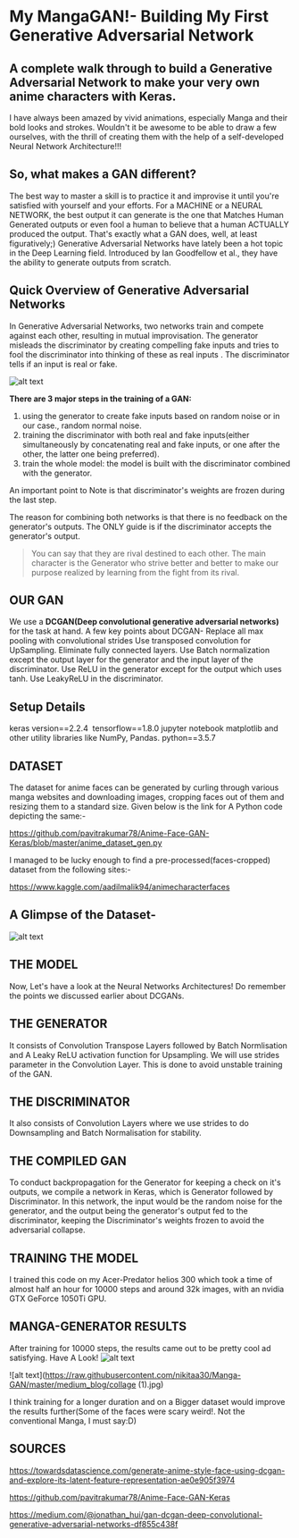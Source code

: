 My MangaGAN!- Building My First Generative Adversarial Network
===
A complete walk through to build a Generative Adversarial Network to make your very own anime characters with Keras.
---
I have always been amazed by vivid animations, especially Manga and their bold looks and strokes. Wouldn't it be awesome to be able to draw a few ourselves, with the thrill of creating them with the help of a self-developed Neural Network Architecture!!!


So, what makes a GAN different?
---

The best way to master a skill is to practice it and improvise it until you're satisfied with yourself and your efforts. For a MACHINE or a NEURAL NETWORK, the best output it can generate is the one that Matches Human Generated outputs or even fool a human to believe that a human ACTUALLY produced the output. That's exactly what a GAN does, well, at least figuratively;)
Generative Adversarial Networks have lately been a hot topic in the Deep Learning field. Introduced by Ian Goodfellow et al., they have the ability to generate outputs from scratch.

Quick Overview of Generative Adversarial Networks
---
In Generative Adversarial Networks, two networks train and compete against each other, resulting in mutual improvisation. The generator misleads the discriminator by creating compelling fake inputs and tries to fool the discriminator into thinking of these as real inputs . The discriminator tells if an input is real or fake.

![alt text](https://raw.githubusercontent.com/nikitaa30/Manga-GAN/master/medium_blog/gan.jpg)

**There are 3 major steps in the training of a GAN:**
1. using the generator to create fake inputs based on random noise or in our case., random normal noise.
2. training the discriminator with both real and fake inputs(either simultaneously by concatenating real and fake inputs, or one after the other, the latter one being preferred).
3. train the whole model: the model is built with the discriminator combined with the generator.

An important point to Note is that discriminator's weights are frozen during the last step.

The reason for combining both networks is that there is no feedback on the generator's outputs. The ONLY guide is if the discriminator accepts the generator's output.
> You can say that they are rival destined to each other. The main character is the Generator who strive better and better to make our   purpose realized by learning from the fight from its rival.

OUR GAN
---

We use a **DCGAN(Deep convolutional generative adversarial networks)** for the task at hand.
A few key points about DCGAN-
Replace all max pooling with convolutional strides
Use transposed convolution for UpSampling.
Eliminate fully connected layers.
Use Batch normalization except the output layer for the generator and the input layer of the discriminator.
Use ReLU in the generator except for the output which uses tanh.
Use LeakyReLU in the discriminator.

Setup Details
---
keras version==2.2.4 
tensorflow==1.8.0
jupyter notebook
matplotlib and other utility libraries like NumPy, Pandas.
python==3.5.7

DATASET
---
The dataset for anime faces can be generated by curling through various manga websites and downloading images, cropping faces out of them and resizing them to a standard size. Given below is the link for A Python code depicting the same:-

https://github.com/pavitrakumar78/Anime-Face-GAN-Keras/blob/master/anime_dataset_gen.py

I managed to be lucky enough to find a pre-processed(faces-cropped) dataset from the following sites:-

https://www.kaggle.com/aadilmalik94/animecharacterfaces


A Glimpse of the Dataset-
---
![alt text](https://raw.githubusercontent.com/nikitaa30/Manga-GAN/master/medium_blog/dataset.PNG)

THE MODEL
---

Now, Let's have a look at the Neural Networks Architectures! Do remember the points we discussed earlier about DCGANs.

THE GENERATOR
---
It consists of Convolution Transpose Layers followed by Batch Normlisation and A Leaky ReLU activation function for Upsampling. We will use strides parameter in the Convolution Layer. This is done to avoid unstable training of the GAN.

THE DISCRIMINATOR
---
It also consists of Convolution Layers where we use strides to do Downsampling and Batch Normalisation for stability.

THE COMPILED GAN
---
To conduct backpropagation for the Generator for keeping a check on it's outputs, we compile a network in Keras, which is Generator followed by Discriminator. In this network, the input would be the random noise for the generator, and the output being the generator's output fed to the discriminator, keeping the Discriminator's weights frozen to avoid the adversarial collapse. 

TRAINING THE MODEL
---
I trained this code on my Acer-Predator helios 300 which took a time of almost half an hour for 10000 steps and around 32k images, with an nvidia GTX GeForce 1050Ti GPU.

MANGA-GENERATOR RESULTS
---
After training for 10000 steps, the results came out to be pretty cool ad satisfying. Have A Look!
![alt text](https://raw.githubusercontent.com/nikitaa30/Manga-GAN/master/medium_blog/ezgif.com-gif-maker.gif)

![alt text](https://raw.githubusercontent.com/nikitaa30/Manga-GAN/master/medium_blog/collage (1).jpg)


I think training for a longer duration and on a Bigger dataset would improve the results further(Some of the faces were scary weird!. Not the conventional Manga, I must say:D)

SOURCES
---
https://towardsdatascience.com/generate-anime-style-face-using-dcgan-and-explore-its-latent-feature-representation-ae0e905f3974

https://github.com/pavitrakumar78/Anime-Face-GAN-Keras

https://medium.com/@jonathan_hui/gan-dcgan-deep-convolutional-generative-adversarial-networks-df855c438f
